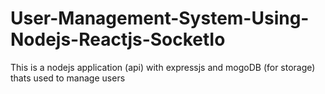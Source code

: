 # User-Management-System-Using-Nodejs-Reactjs-SocketIo
This is a nodejs application (api) with expressjs and mogoDB (for storage) thats used to manage users

